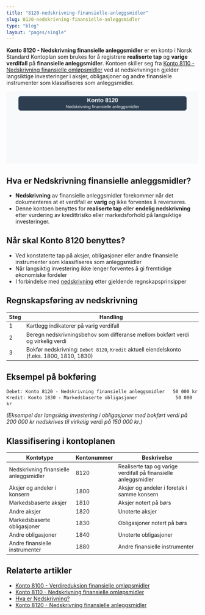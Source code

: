 ```yaml
---
title: "8120-nedskrivning-finansielle-anleggsmidler"
slug: 8120-nedskrivning-finansielle-anleggsmidler
type: "blog"
layout: "pages/single"
---
```


**Konto 8120 - Nedskrivning finansielle anleggsmidler** er en konto i Norsk Standard Kontoplan som brukes for å registrere **realiserte tap** og **varige verdifall** på **finansielle anleggsmidler**. Kontoen skiller seg fra [Konto 8110 - Nedskrivning finansielle omløpsmidler](/blogs/kontoplan/8110-nedskrivning-finansielle-omlopsmidler "Konto 8110 - Nedskrivning finansielle omløpsmidler") ved at nedskrivningen gjelder langsiktige investeringer i aksjer, obligasjoner og andre finansielle instrumenter som klassifiseres som anleggsmidler.

![Illustrasjon av konto 8120 nedskrivning finansielle anleggsmidler](8120-nedskrivning-finansielle-anleggsmidler-image.svg)

## Hva er Nedskrivning finansielle anleggsmidler?

* **Nedskrivning** av finansielle anleggsmidler forekommer når det dokumenteres at et verdifall er **varig** og ikke forventes å reverseres.
* Denne kontoen benyttes for **realiserte tap** eller **endelig nedskrivning** etter vurdering av kredittrisiko eller markedsforhold på langsiktige investeringer.

## Når skal Konto 8120 benyttes?

* Ved konstaterte tap på aksjer, obligasjoner eller andre finansielle instrumenter som klassifiseres som anleggsmidler
* Når langsiktig investering ikke lenger forventes å gi fremtidige økonomiske fordeler
* I forbindelse med [nedskrivning](/blogs/regnskap/hva-er-nedskrivning "Hva er Nedskrivning? Komplett Guide til Nedskrivning av Eiendeler") etter gjeldende regnskapsprinsipper

## Regnskapsføring av nedskrivning

| Steg | Handling                                                                                 |
|------|------------------------------------------------------------------------------------------|
| 1    | Kartlegg indikatorer på varig verdifall                                                 |
| 2    | Beregn nedskrivningsbehov som differanse mellom bokført verdi og virkelig verdi         |
| 3    | Bokfør nedskrivning: `Debet 8120`, `Kredit` aktuell eiendelskonto (f.eks. 1800, 1810, 1830) |

## Eksempel på bokføring

```plaintext
Debet: Konto 8120 - Nedskrivning finansielle anleggsmidler   50 000 kr
Kredit: Konto 1830 - Markedsbaserte obligasjoner              50 000 kr
```

*(Eksempel der langsiktig investering i obligasjoner med bokført verdi på 200 000 kr nedskrives til virkelig verdi på 150 000 kr.)*

## Klassifisering i kontoplanen

| Kontotype                             | Kontonummer | Beskrivelse                                                   |
|---------------------------------------|-------------|---------------------------------------------------------------|
| Nedskrivning finansielle anleggsmidler | 8120        | Realiserte tap og varige verdifall på finansielle anleggsmidler |
| Aksjer og andeler i konsern           | 1800        | Aksjer og andeler i foretak i samme konsern                   |
| Markedsbaserte aksjer                 | 1810        | Aksjer notert på børs                                         |
| Andre aksjer                          | 1820        | Unoterte aksjer                                               |
| Markedsbaserte obligasjoner           | 1830        | Obligasjoner notert på børs                                   |
| Andre obligasjoner                    | 1840        | Unoterte obligasjoner                                         |
| Andre finansielle instrumenter        | 1880        | Andre finansielle instrumenter                                |

## Relaterte artikler

* [Konto 8100 - Verdireduksjon finansielle omløpsmidler](/blogs/kontoplan/8100-verdireduksjon-finansielle-omlopsmidler "Konto 8100 - Verdireduksjon finansielle omløpsmidler")
* [Konto 8110 - Nedskrivning finansielle omløpsmidler](/blogs/kontoplan/8110-nedskrivning-finansielle-omlopsmidler "Konto 8110 - Nedskrivning finansielle omløpsmidler")
* [Hva er Nedskrivning?](/blogs/regnskap/hva-er-nedskrivning "Hva er Nedskrivning? Komplett Guide til Nedskrivning av Eiendeler")
* [Konto 8120 - Nedskrivning finansielle anleggsmidler](/blogs/kontoplan/8120-nedskrivning-finansielle-anleggsmidler "Konto 8120 - Nedskrivning finansielle anleggsmidler")
